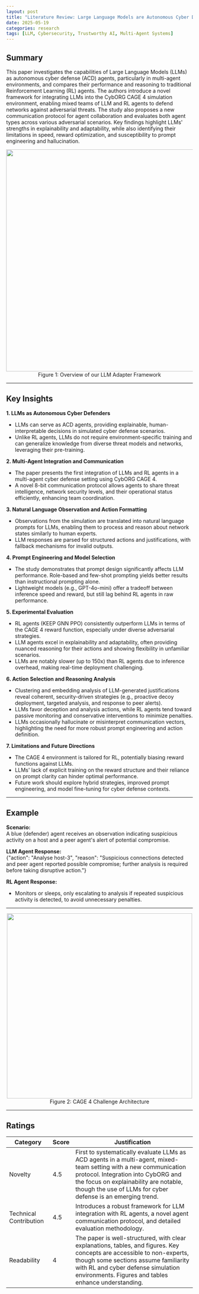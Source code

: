 ```yaml
---
layout: post
title: "Literature Review: Large Language Models are Autonomous Cyber Defenders"
date: 2025-05-19
categories: research
tags: [LLM, Cybersecurity, Trustworthy AI, Multi-Agent Systems]
---
```


## Summary

This paper investigates the capabilities of Large Language Models (LLMs) as autonomous cyber defense (ACD) agents, particularly in multi-agent environments, and compares their performance and reasoning to traditional Reinforcement Learning (RL) agents. The authors introduce a novel framework for integrating LLMs into the CybORG CAGE 4 simulation environment, enabling mixed teams of LLM and RL agents to defend networks against adversarial threats. The study also proposes a new communication protocol for agent collaboration and evaluates both agent types across various adversarial scenarios. Key findings highlight LLMs' strengths in explainability and adaptability, while also identifying their limitations in speed, reward optimization, and susceptibility to prompt engineering and hallucination.

<center>
<img src="../../../assets/img/literature/11_0.png" width="600"/>
<figcaption>Figure 1: Overview of our LLM Adapter Framework</figcaption>
</center>

---

## Key Insights

**1. LLMs as Autonomous Cyber Defenders**

- LLMs can serve as ACD agents, providing explainable, human-interpretable decisions in simulated cyber defense scenarios.
- Unlike RL agents, LLMs do not require environment-specific training and can generalize knowledge from diverse threat models and networks, leveraging their pre-training.

**2. Multi-Agent Integration and Communication**

- The paper presents the first integration of LLMs and RL agents in a multi-agent cyber defense setting using CybORG CAGE 4.
- A novel 8-bit communication protocol allows agents to share threat intelligence, network security levels, and their operational status efficiently, enhancing team coordination.

**3. Natural Language Observation and Action Formatting**

- Observations from the simulation are translated into natural language prompts for LLMs, enabling them to process and reason about network states similarly to human experts.
- LLM responses are parsed for structured actions and justifications, with fallback mechanisms for invalid outputs.

**4. Prompt Engineering and Model Selection**

- The study demonstrates that prompt design significantly affects LLM performance. Role-based and few-shot prompting yields better results than instructional prompting alone.
- Lightweight models (e.g., GPT-4o-mini) offer a tradeoff between inference speed and reward, but still lag behind RL agents in raw performance.

**5. Experimental Evaluation**

- RL agents (KEEP GNN PPO) consistently outperform LLMs in terms of the CAGE 4 reward function, especially under diverse adversarial strategies.
- LLM agents excel in explainability and adaptability, often providing nuanced reasoning for their actions and showing flexibility in unfamiliar scenarios.
- LLMs are notably slower (up to 150x) than RL agents due to inference overhead, making real-time deployment challenging.

**6. Action Selection and Reasoning Analysis**

- Clustering and embedding analysis of LLM-generated justifications reveal coherent, security-driven strategies (e.g., proactive decoy deployment, targeted analysis, and response to peer alerts).
- LLMs favor deception and analysis actions, while RL agents tend toward passive monitoring and conservative interventions to minimize penalties.
- LLMs occasionally hallucinate or misinterpret communication vectors, highlighting the need for more robust prompt engineering and action definition.

**7. Limitations and Future Directions**

- The CAGE 4 environment is tailored for RL, potentially biasing reward functions against LLMs.
- LLMs' lack of explicit training on the reward structure and their reliance on prompt clarity can hinder optimal performance.
- Future work should explore hybrid strategies, improved prompt engineering, and model fine-tuning for cyber defense contexts.

---

## Example

**Scenario:**  
A blue (defender) agent receives an observation indicating suspicious activity on a host and a peer agent's alert of potential compromise.

**LLM Agent Response:**  
{"action": "Analyse host-3", "reason": "Suspicious connections detected and peer agent reported possible compromise; further analysis is required before taking disruptive action."}

**RL Agent Response:**

- Monitors or sleeps, only escalating to analysis if repeated suspicious activity is detected, to avoid unnecessary penalties.

---

<center>
<img src="../../../assets/img/literature/11_1.png" width="500"/>
<figcaption>Figure 2: CAGE 4 Challenge Architecture</figcaption>
</center>

---

## Ratings

| Category               | Score | Justification                                                                                                                                                                                                                                                   |
| ---------------------- | ----- | --------------------------------------------------------------------------------------------------------------------------------------------------------------------------------------------------------------------------------------------------------------- |
| Novelty                | 4.5   | First to systematically evaluate LLMs as ACD agents in a multi-agent, mixed-team setting with a new communication protocol. Integration into CybORG and the focus on explainability are notable, though the use of LLMs for cyber defense is an emerging trend. |
| Technical Contribution | 4.5   | Introduces a robust framework for LLM integration with RL agents, a novel agent communication protocol, and detailed evaluation methodology.                                                                                                                    |
| Readability            | 4     | The paper is well-structured, with clear explanations, tables, and figures. Key concepts are accessible to non-experts, though some sections assume familiarity with RL and cyber defense simulation environments. Figures and tables enhance understanding.    |

